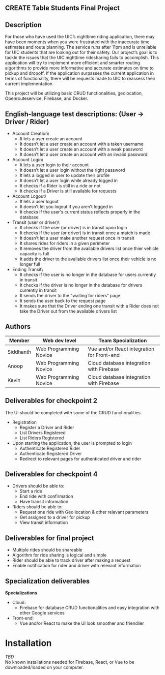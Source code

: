 ## CREATE Table Students Final Project

## Description

For those who have used the UIC’s nighttime riding application, there may have been moments when you were frustrated with the inaccurate time estimates and route planning. The service runs after 11pm and is unreliable for UIC students that are looking out for their safety. Our project’s goal is to tackle the issues that the UIC nighttime ridesharing fails to accomplish. This application will try to implement more efficient and smarter routing algorithms to provide more informative and accurate estimates on time to pickup and dropoff. If the application surpasses the current application in terms of functionality, there will be requests made to UIC to reassess their current implementation.

This project will be utilizing basic CRUD functionalities, geolocation, Openrouteservice, Firebase, and Docker.

## English-language test descriptions: (User -> Driver / Rider)

* Account Creation\
  - It lets a user create an account 
  - It doesn’t let a user create an account with a taken username 
  - It doesn’t let a user create an account with a weak password
  - It doesn’t let a user create an account with an invalid password 
* Account Login\
  - It lets a user login to their account
  - It doesn’t let a user login without the right password 
  - It lets a logged in user to update their profile 
  - It doesn’t let a user login while already logged in
  - It checks if a Rider is still in a ride or not
  - It checks if a Driver is still available for requests
* Account Logout\
  - It lets a user logout
  - It doesn’t let you logout if you aren’t logged in
  - It checks if the user's current status reflects properly in the database 
* Transit (user or driver)\
  - It checks if the user (or driver) is in transit upon login
  - It checks if the user (or driver) is in transit once a match is made
  - It doesn’t let a user make another request once in transit
  - It shares rides for riders in a given perimeter
  - It removes the driver from the available drivers list once thier vehicle capacity is full
  - It adds the driver to the available drivers list once their vehicle is no longer full
* Ending Transit\
  - It checks if the user is no longer in the database for users currently in transit
  - It checks if the driver is no longer in the database for drivers currently in transit
  - It sends the driver to the "waiting for riders" page
  - It sends the user back to the request page  
  - It makes sure that the Driver ending one transit with a Rider does not take the Driver out from the available drivers list

## Authors

| Member | Web dev level | Team Specialization |
| --- | --- | --- |
| Siddhanth | Web Programming Novice | Vue and/or React integration for Front-end |
| Anoop | Web Programming Novice | Cloud database integration with Firebase |
| Kevin | Web Programming Novice | Cloud database integration with Firebase |

## Deliverables for checkpoint 2
The UI should be completed with some of the CRUD functionalities. 
* Registration
  - Register a Driver and Rider
  - List Drivers Registered 
  - List Riders Registered
* Upon starting the application, the user is prompted to login
  - Authenticate Registered Rider
  - Authenticate Registered Driver
  - Redirect to relevant pages for authenticated driver and rider

## Deliverables for checkpoint 4
* Drivers should be able to:
  - Start a ride
  - End ride with confirmation
  - Have transit information
* Riders should be able to:
  - Request one ride with Geo location & other relevant parameters
  - Get assigned to a driver for pickup
  - View transit information 

## Deliverables for final project

* Multiple rides should be shareable
* Algorithm for ride sharing is logical and simple
* Rider should be able to track driver after making a request
* Enable notification for rider and driver with relevant information

## Specialization deliverables

**Specializations**
  * Cloud:
    - Firebase for database CRUD functionalities and easy integration with other Google services
  * Front-end:
    - Vue and/or React to make the UI look smoother and friendlier  
         
# Installation
*TBD*\
No known installations needed for Firebase, React, or Vue to be downloaded/loaded on your computer.
